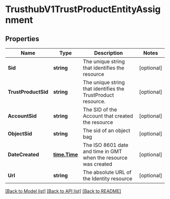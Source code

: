 # TrusthubV1TrustProductEntityAssignment

## Properties

Name | Type | Description | Notes
------------ | ------------- | ------------- | -------------
**Sid** | **string** | The unique string that identifies the resource |[optional] 
**TrustProductSid** | **string** | The unique string that identifies the TrustProduct resource. |[optional] 
**AccountSid** | **string** | The SID of the Account that created the resource |[optional] 
**ObjectSid** | **string** | The sid of an object bag |[optional] 
**DateCreated** | [**time.Time**](time.Time.md) | The ISO 8601 date and time in GMT when the resource was created |[optional] 
**Url** | **string** | The absolute URL of the Identity resource |[optional] 

[[Back to Model list]](../README.md#documentation-for-models) [[Back to API list]](../README.md#documentation-for-api-endpoints) [[Back to README]](../README.md)


